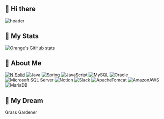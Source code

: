 ## 👋 Hi there ##

<!--
**orange601/orange601** is a ✨ _special_ ✨ repository because its `README.md` (this file) appears on your GitHub profile.

Here are some ideas to get you started:

- 🔭 I’m currently working on ...
- 🌱 I’m currently learning ...
- 👯 I’m looking to collaborate on ...
- 🤔 I’m looking for help with ...
- 💬 Ask me about ...
- 📫 How to reach me: ...
- 😄 Pronouns: ...
- ⚡ Fun fact: ...

- 라벨 예제 )
  ![N|Solid](https://img.shields.io/static/v1?label=label&message=message&color=green)
  ![Tech](https://img.shields.io/badge/Tech%20Blog-11B48A?style=flat-square&logo=Vimeo&logoColor=white&link=https://velog.io/@new_wisdom/)

-->
![header](https://capsule-render.vercel.app/api?type=waving&color=gradient&text=%Hey!%20&height=230&fontSize=50&textBg=true&animation=twinkling)

## &#128640; My Stats ##
[![Orange's GitHub stats](https://github-readme-stats.vercel.app/api?username=orange601)](https://github.com/orange601/orange601)

## &#128587; About Me ##

[![N|Solid](https://img.shields.io/static/v1?label=hey&message=orange-github&color=orange)](https://github.com/orange601/orange601)
![Java](https://img.shields.io/badge/%20JAVA%20-007396?style=flat-square&logo=Java&logoColor=white)
![Spring](https://img.shields.io/badge/%20Springboot%20-6DB33F?style=flat-square&logo=Spring&logoColor=white)
![JavaScript](https://img.shields.io/badge/%20JavaScript%20-F7DF1E?style=flat-square&logo=JavaScript&logoColor=white)
![MySQL](https://img.shields.io/badge/%20MySQL%20-4479A1?style=flat-square&logo=MySQL&logoColor=white)
![Oracle](https://img.shields.io/badge/%20Oracle%20-F80000?style=flat-square&logo=Oracle&logoColor=white)
![Microsoft SQL Server](https://img.shields.io/badge/%20MicrosoftSQLServer%20-CC2927?style=flat-square&logo=MicrosoftSQLServer&logoColor=white)
![Notion](https://img.shields.io/badge/%20Notion%20-000000?style=flat-square&logo=Notion&logoColor=white)
![Slack](https://img.shields.io/badge/%20Slack%20-4A154B?style=flat-square&logo=Slack&logoColor=white)
![ApacheTomcat](https://img.shields.io/badge/%20ApacheTomcat%20-F8DC75?style=flat-square&logo=ApacheTomcat&logoColor=000000)
![AmazonAWS](https://img.shields.io/badge/%20AmazonAWS%20-232F3E?style=flat-square&logo=AmazonAWS&logoColor=white)
![MariaDB](https://img.shields.io/badge/%20MariaDB%20-003545?style=flat-square&logo=MariaDB&logoColor=white)

<!-- Postman -->
<!-- PowerShell -->
<!-- Swagger --> 
## &#127775; My Dream ##
Grass Gardener
